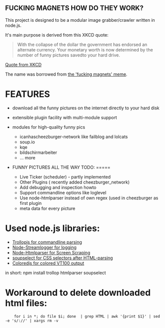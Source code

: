 FUCKING MAGNETS HOW DO THEY WORK?
---------------------------------

This project is designed to be a modular image grabber/crawler written in node.js.

It's main purpose is derived from this XKCD quote:

> With the collapse of the dollar the government has endorsed an alternate currency.
> Your monetary worth is now determined by the number of funny pictures savedto your hard drive.

[Quote from XKCD](http://xkcd.com/512/)

The name was borrowed from [the 'fucking magnets' meme](http://knowyourmeme.com/memes/f-cking-magnets-how-do-they-work).


FEATURES
=======
- download all the funny pictures on the internet directly to your hard disk
- extensible plugin facility with multi-module support
- modules for high-quality funny pics 
    - icanhascheezburger-network like failblog and lolcats
    - soup.io
    - kqe 
    - bildschirmarbeiter
    - ... more
- FUNNY PICTURES ALL THE WAY
TODO:
=====

  * Live Ticker (scheduler) - partly implemented
  * Other Plugins ( recently added cheezburger\_network)
  * Add debugging and inspection howto
  * Support commandline options like loglevel 
  * Use node-htmlparser instead of own regex (used in cheezburger as first
    plugin
  * meta data for every picture

Used node.js libraries:
=======================
  
  * [Trollopjs for commandline parsing](http://github.com/bentomas/trollopjs)
  * [Node-Streamlogger for logging](http://github.com/andrewvc/node-streamlogger)
  * [Node-Htmlparser for Screen Scraping](http://github.com/tautologistics/node-htmlparser)
  * [soupselect for CSS selectors after HTML-parsing](http://github.com/harryf/node-soupselect.git)
  * [Coloredjs for colored VT100 output](http://github.com/pfleidi/colored.js)

in short:
npm install trollop htmlparser soupselect


Workaround to delete downloaded html files:
===========================================

        for i in *; do file $i; done  | grep HTML | awk '{print $1}' | sed -e 's/://' | xargs rm -v
